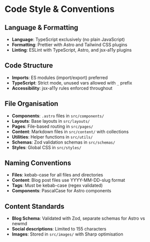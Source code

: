 # Code Style & Conventions

## Language & Formatting

- **Language**: TypeScript exclusively (no plain JavaScript)
- **Formatting**: Prettier with Astro and Tailwind CSS plugins
- **Linting**: ESLint with TypeScript, Astro, and jsx-a11y plugins

## Code Structure

- **Imports**: ES modules (import/export) preferred
- **TypeScript**: Strict mode, unused vars allowed with `_` prefix
- **Accessibility**: jsx-a11y rules enforced throughout

## File Organisation

- **Components**: `.astro` files in `src/components/`
- **Layouts**: Base layouts in `src/layouts/`
- **Pages**: File-based routing in `src/pages/`
- **Content**: Markdown files in `src/content/` with collections
- **Utilities**: Helper functions in `src/utils/`
- **Schemas**: Zod validation schemas in `src/schemas/`
- **Styles**: Global CSS in `src/styles/`

## Naming Conventions

- **Files**: kebab-case for all files and directories
- **Content**: Blog post files use YYYY-MM-DD-slug format
- **Tags**: Must be kebab-case (regex validated)
- **Components**: PascalCase for Astro components

## Content Standards

- **Blog Schema**: Validated with Zod, separate schemas for Astro vs newmd
- **Social descriptions**: Limited to 155 characters
- **Images**: Stored in `src/images/` with Sharp optimisation
